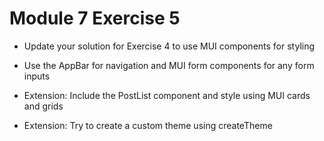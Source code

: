 # Module 7 Exercise 5

- Update your solution for Exercise 4 to use MUI
components for styling

- Use the AppBar for navigation and MUI form components
for any form inputs

- Extension: Include the PostList component and style
using MUI cards and grids

- Extension: Try to create a custom theme using
createTheme